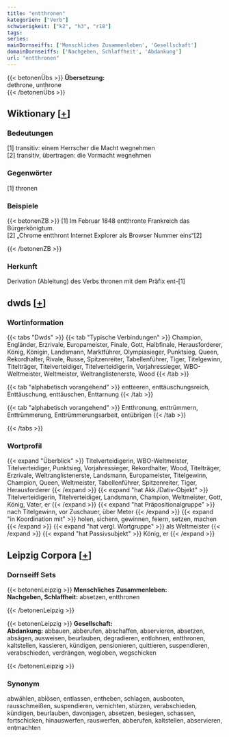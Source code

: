 ```yaml
---
title: "entthronen"
kategorien: ["Verb"]
schwierigkeit: ["k2", "h3", "r18"]
tags:
series:
mainDornseiffs: ['Menschliches Zusammenleben', 'Gesellschaft']
domainDornseiffs: ['Nachgeben, Schlaffheit', 'Abdankung']
url: "entthronen"
---
```


{{< betonenÜbs >}}
**Übersetzung:**  
dethrone, unthrone  
{{< /betonenÜbs >}}

## Wiktionary [[+](https://de.wiktionary.org/wiki/entthronen)]

### Bedeutungen
[1] transitiv: einem Herrscher die Macht wegnehmen  
[2] transitiv, übertragen: die Vormacht wegnehmen  

### Gegenwörter
[1] thronen  

### Beispiele
{{< betonenZB >}}
[1] Im Februar 1848 entthronte Frankreich das Bürgerkönigtum.  
[2] „Chrome entthront Internet Explorer als Browser Nummer eins“[2]  

{{< /betonenZB >}}
### Herkunft
Derivation (Ableitung) des Verbs thronen mit dem Präfix ent-[1]  



## dwds [[+](https://www.dwds.de/wb/entthronen)]

### Wortinformation
{{< tabs "Dwds" >}}
{{< tab "Typische Verbindungen" >}}
Champion, Engländer, Erzrivale, Europameister, Finale, Gott, Halbfinale, Herausforderer, König, Königin, Landsmann, Marktführer, Olympiasieger, Punktsieg, Queen, Rekordhalter, Rivale, Russe, Spitzenreiter, Tabellenführer, Tiger, Titelgewinn, Titelträger, Titelverteidiger, Titelverteidigerin, Vorjahressieger, WBO-Weltmeister, Weltmeister, Weltranglistenerste, Wood
{{< /tab >}}

{{< tab "alphabetisch vorangehend" >}}
entteeren, enttäuschungsreich, Enttäuschung, enttäuschen, Enttarnung
{{< /tab >}}

{{< tab "alphabetisch vorangehend" >}}
Entthronung, enttrümmern, Enttrümmerung, Enttrümmerungsarbeit, entübrigen
{{< /tab >}}

{{< /tabs >}}

### Wortprofil
{{< expand "Überblick" >}} Titelverteidigerin, WBO-Weltmeister, Titelverteidiger, Punktsieg, Vorjahressieger, Rekordhalter, Wood, Titelträger, Erzrivale, Weltranglistenerste, Landsmann, Europameister, Titelgewinn, Champion, Queen, Weltmeister, Tabellenführer, Spitzenreiter, Tiger, Herausforderer {{< /expand >}}
{{< expand "hat Akk./Dativ-Objekt" >}} Titelverteidigerin, Titelverteidiger, Landsmann, Champion, Weltmeister, Gott, König, Vater, er {{< /expand >}}
{{< expand "hat Präpositionalgruppe" >}} nach Titelgewinn, vor Zuschauer, über Meter {{< /expand >}}
{{< expand "in Koordination mit" >}} holen, sichern, gewinnen, feiern, setzen, machen {{< /expand >}}
{{< expand "hat vergl. Wortgruppe" >}} als Weltmeister {{< /expand >}}
{{< expand "hat Passivsubjekt" >}} König, er {{< /expand >}}

## Leipzig Corpora [[+](https://corpora.uni-leipzig.de/en/res?word=entthronen&corpusId=deu_newscrawl-public_2018)]

### Dornseiff Sets
{{< betonenLeipzig >}}
**Menschliches Zusammenleben:**  
**Nachgeben, Schlaffheit:** absetzen, entthronen  

{{< /betonenLeipzig >}}


{{< betonenLeipzig >}}
**Gesellschaft:**  
**Abdankung:** abbauen, abberufen, abschaffen, abservieren, absetzen, absägen, ausweisen, beurlauben, degradieren, entlohnen, entthronen, kaltstellen, kassieren, kündigen, pensionieren, quittieren, suspendieren, verabschieden, verdrängen, wegloben, wegschicken  

{{< /betonenLeipzig >}}

### Synonym
abwählen, ablösen, entlassen, entheben, schlagen, ausbooten, rausschmeißen, suspendieren, vernichten, stürzen, verabschieden, kündigen, beurlauben, davonjagen, absetzen, besiegen, schassen, fortschicken, hinauswerfen, rauswerfen, abberufen, kaltstellen, abservieren, entmachten


